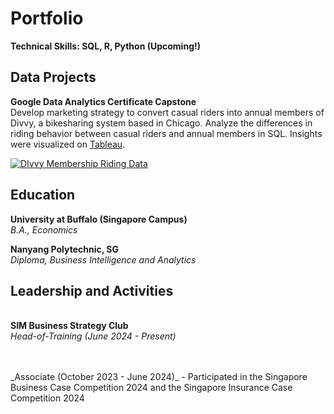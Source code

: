 # Portfolio
**Technical Skills: SQL, R, Python (Upcoming!)**

## Data Projects
**Google Data Analytics Certificate Capstone**
<br/>Develop marketing strategy to convert casual riders into annual members of Divvy, a bikesharing system based in Chicago.
Analyze the differences in riding behavior between casual riders and annual members in SQL. Insights were visualized on [Tableau](https://public.tableau.com/views/DivvyMembershipRidingBehavior/DIvvyMembershipRidingData?:language=en-GB&:sid=&:display_count=n&:origin=viz_share_link).

<div class='tableauPlaceholder' id='viz1718274208621' style='position: relative'><noscript><a href='#'><img alt='DIvvy Membership Riding Data ' src='https:&#47;&#47;public.tableau.com&#47;static&#47;images&#47;Di&#47;DivvyMembershipRidingBehavior&#47;DIvvyMembershipRidingData&#47;1_rss.png' style='border: none' /></a></noscript><object class='tableauViz'  style='display:none;'><param name='host_url' value='https%3A%2F%2Fpublic.tableau.com%2F' /> <param name='embed_code_version' value='3' /> <param name='site_root' value='' /><param name='name' value='DivvyMembershipRidingBehavior&#47;DIvvyMembershipRidingData' /><param name='tabs' value='no' /><param name='toolbar' value='yes' /><param name='static_image' value='https:&#47;&#47;public.tableau.com&#47;static&#47;images&#47;Di&#47;DivvyMembershipRidingBehavior&#47;DIvvyMembershipRidingData&#47;1.png' /> <param name='animate_transition' value='yes' /><param name='display_static_image' value='yes' /><param name='display_spinner' value='yes' /><param name='display_overlay' value='yes' /><param name='display_count' value='yes' /><param name='language' value='en-GB' /></object></div>                <script type='text/javascript'>                    var divElement = document.getElementById('viz1718274208621');                    var vizElement = divElement.getElementsByTagName('object')[0];                    if ( divElement.offsetWidth > 800 ) { vizElement.style.minWidth='420px';vizElement.style.maxWidth='1450px';vizElement.style.width='100%';vizElement.style.minHeight='587px';vizElement.style.maxHeight='987px';vizElement.style.height=(divElement.offsetWidth*0.75)+'px';} else if ( divElement.offsetWidth > 500 ) { vizElement.style.minWidth='420px';vizElement.style.maxWidth='1450px';vizElement.style.width='100%';vizElement.style.minHeight='587px';vizElement.style.maxHeight='987px';vizElement.style.height=(divElement.offsetWidth*0.75)+'px';} else { vizElement.style.width='100%';vizElement.style.height='1577px';}                     var scriptElement = document.createElement('script');                    scriptElement.src = 'https://public.tableau.com/javascripts/api/viz_v1.js';                    vizElement.parentNode.insertBefore(scriptElement, vizElement);                </script>

## Education
**University at Buffalo (Singapore Campus)** 
<br/>_B.A., Economics_

**Nanyang Polytechnic, SG**
<br/>*Diploma, Business Intelligence and Analytics*

## Leadership and Activities
<br/>**SIM Business Strategy Club**
<br/>_Head-of-Training (June 2024 - Present)_

<br/>
<br/>_Associate (October 2023 - June 2024)_
- Participated in the Singapore Business Case Competition 2024 and the Singapore Insurance Case Competition 2024

